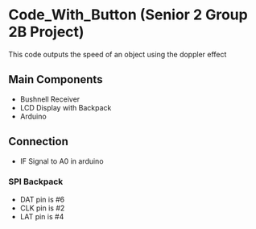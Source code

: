 # Code_With_Button (Senior 2 Group 2B Project)

This code outputs the speed of an object using the doppler effect

## Main Components
* Bushnell Receiver
* LCD Display with Backpack
* Arduino

## Connection

* IF Signal to A0 in arduino

### SPI Backpack
* DAT pin is #6
* CLK pin is #2
* LAT pin is #4
